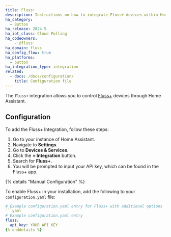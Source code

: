 ```yaml
---
title: Fluss+
description: Instructions on how to integrate Fluss+ devices within Home Assistant.
ha_category:
  - Button
ha_release: 2024.5
ha_iot_class: Cloud Polling
ha_codeowners:
    -'@fluss'
ha_domain: fluss
ha_config_flow: true
ha_platforms:
  - button
ha_integration_type: integration
related:
  - docs: /docs/configuration/
    title: Configuration file
---
```


The `Fluss+` integration allows you to control [Fluss+](https://fluss.io/) devices through Home Assistant.

## Configuration

To add the Fluss+ Integration, follow these steps:

1. Go to your instance of Home Assistant.
2. Navigate to **Settings**.
3. Go to **Devices & Services**.
4. Click the **+ Integration** button.
5. Search for **Fluss+**.
6. You will be prompted to input your API key, which can be found in the Fluss+ app.

{% details "Manual Configuration" %}

To enable Fluss+ in your installation, add the following to your `configuration.yaml` file:

```yaml
# Example configuration.yaml entry for Fluss+ with additional options
```yaml
# Example configuration.yaml entry
fluss:
  api_key: YOUR_API_KEY
{% enddetails %}
